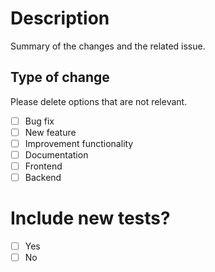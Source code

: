 # Description

Summary of the changes and the related issue.

## Type of change

Please delete options that are not relevant.

- [ ] Bug fix
- [ ] New feature
- [ ] Improvement functionality
- [ ] Documentation
- [ ] Frontend
- [ ] Backend

# Include new tests?

- [ ] Yes
- [ ] No
